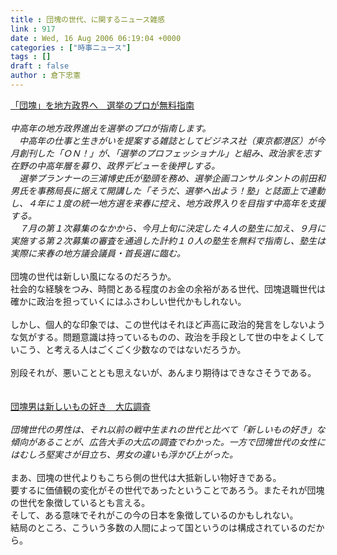 ```yaml
---
title : 団塊の世代、に関するニュース雑感
link : 917
date : Wed, 16 Aug 2006 06:19:04 +0000
categories : ["時事ニュース"]
tags : []
draft : false
author : 倉下忠憲
---
```


<A HREF="http://www.iza.ne.jp/news/newsarticle/business/media/15227/" TARGET="_blank">「団塊」を地方政界へ　選挙のプロが無料指南</A><BR><BR><I>中高年の地方政界進出を選挙のプロが指南します。<BR>　中高年の仕事と生きがいを提案する雑誌としてビジネス社（東京都港区）が今月創刊した「ＯＮ！」が、「選挙のプロフェッショナル」と組み、政治家を志す在野の中高年層を募り、政界デビューを後押しする。<BR>　選挙プランナーの三浦博史氏が塾頭を務め、選挙企画コンサルタントの前田和男氏を事務局長に据えて開講した「そうだ、選挙へ出よう！塾」と誌面上で連動し、４年に１度の統一地方選を来春に控え、地方政界入りを目指す中高年を支援する。<BR>　７月の第１次募集のなかから、今月上旬に決定した４人の塾生に加え、９月に実施する第２次募集の審査を通過した計約１０人の塾生を無料で指南し、塾生は実際に来春の地方議会議員・首長選に臨む。</I><BR><BR>団塊の世代は新しい風になるのだろうか。<BR>社会的な経験をつみ、時間とある程度のお金の余裕がある世代、団塊退職世代は確かに政治を担っていくにはふさわしい世代かもしれない。<BR><BR>しかし、個人的な印象では、この世代はそれほど声高に政治的発言をしないような気がする。問題意識は持っているものの、政治を手段として世の中をよくしていこう、と考える人はごくごく少数なのではないだろうか。<BR><BR>別段それが、悪いこととも思えないが、あんまり期待はできなさそうである。<BR><BR><BR><A HREF="http://www.asahi.com/life/update/0816/002.html" TARGET="_blank">団塊男は新しいもの好き　大広調査</A><BR><BR><I>団塊世代の男性は、それ以前の戦中生まれの世代と比べて「新しいもの好き」な傾向があることが、広告大手の大広の調査でわかった。一方で団塊世代の女性にはむしろ堅実さが目立ち、男女の違いも浮かび上がった。</I> <BR><BR>まあ、団塊の世代よりもこちら側の世代は大抵新しい物好きである。<BR>要するに価値観の変化がその世代であったということであろう。またそれが団塊の世代を象徴しているとも言える。<BR>そして、ある意味でそれがこの今の日本を象徴しているのかもしれない。<BR>結局のところ、こういう多数の人間によって国というのは構成されているのだから。<BR><BR><br><br>
